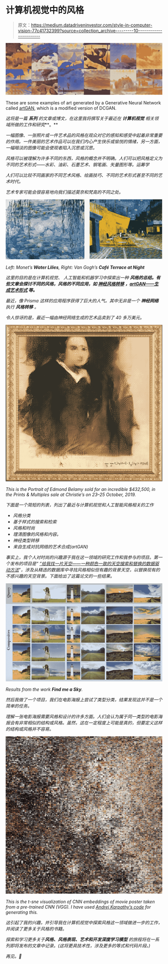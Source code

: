 # 计算机视觉中的风格

> 原文：<https://medium.datadriveninvestor.com/style-in-computer-vision-77c41732399?source=collection_archive---------10----------------------->

![](img/7f81b61470148ba479f2c6df34c7c4c6.png)

These are some examples of art generated by a Generative Neural Network called [artGAN](https://github.com/robbiebarrat/art-DCGAN), which is a modified version of DCGAN.

*这将是一篇* ***系列*** *的文章或博文，在这里我将撰写关于最近在* ***计算机视觉*** *相关领域所做的工作和研究***。**

*一幅图像、一张照片或一件艺术品的风格在观众对它的感知和感受中起着非常重要的作用。一件美丽的艺术作品可以在我们内心产生快乐或愉悦的情绪，另一方面，一幅暗淡的图像可能会使观者陷入沉思或沉思。*

*风格可以被理解为许多不同的东西，风格的概念并不明确。人们可以把风格定义为不同的艺术形式——水彩、油彩、石墨艺术、钢笔画、矢量图形等。运筹学*

*人们可以比较不同画家的不同艺术风格、绘画技巧、不同的艺术形式甚至不同的艺术时代。*

*艺术专家可能会很容易地向我们描述莫奈和梵高的不同之处。*

*![](img/e1c5384ba83522895c7b294357bb53a8.png)*

*Left: Monet’s **Water Lilies**, Right: Van Gogh’s **Café Terrace at Night***

*这里的目的是在计算机视觉、 人工智能和机器学习中探索出一种 ***风格的总结。有些文章会探讨不同的风格，风格的不同应用，如 [***神经风格转移***](https://github.com/jcjohnson/neural-style) ***，***[***artGAN——生成艺术形式***](https://github.com/robbiebarrat/art-DCGAN) 等。****

*最近，像 Prisma 这样的应用程序获得了巨大的人气。其中无非是一个 ***神经网络*** 执行 ***风格转移*** 。*

*令人惊讶的是，最近一幅由神经网络生成的艺术品卖到了 40 多万美元。*

*![](img/bbf135820eddbdaf5a750390f11a2f41.png)*

**This is the Portrait of Edmond Belamy* sold for an incredible $432,500, in the *Prints & Multiples* sale at Christie’s on 23–25 October, 2019.*

*下面是一个简短的列表，列出了最近与计算机视觉和人工智能风格相关的工作*

*   *风格分类*
*   *基于样式的搜索和检索*
*   *风格和时尚*
*   *理清图像的风格和内容。*
*   *神经类型转移*
*   *来自生成对抗网络的艺术合成(artGAN)*

*事实上，我个人对时尚的兴趣源于我在这一领域的研究工作和我参与的项目。第一个发布的项目是“ [*“给我找一片天空——一种颜色一致的天空搜索和替换的数据驱动方法*](https://cvit.iiit.ac.in/research/projects/cvit-projects/findmeasky)*”*，涉及从精选的数据库中寻找风格相似但有趣的背景天空，以替换现有的不感兴趣的天空背景。下面给出了这篇论文的一些结果。*

*![](img/bf35cd1ce80f09dd368eb65531f88e74.png)*

*Results from the work **Find me a Sky**.*

*然后我做了一个项目，我们在电影海报上尝试了类型分类，结果发现这并不是一个简单的任务。*

*理解一张电影海报需要风格和设计的许多方面。人们会认为属于同一类型的电影海报会有非常相似的结构或风格。虽然，这在一定程度上可能是真的，但要定义这样的结构或风格并不容易。*

*![](img/3dff4d2b5c965b73b03c209495305cc0.png)*

*This is the t-sne visualization of CNN embeddings of movie poster taken from a pre-trained CNN (VGG). I have used [Andrej Karpathy’s code](https://cs.stanford.edu/people/karpathy/cnnembed/) for generating this.*

*这引起了我的兴趣，并引导我在计算机视觉中探索风格这一领域做进一步的工作，并阅读了更多关于风格的书籍。*

*探索和学习更多关于**风格、风格表现、艺术和开发深度学习模型** 的旅程将在一系列即将发布的文章中记录。(这将更具技术性，涉及更多的等式和代码片段。)*

*再见。🙂*